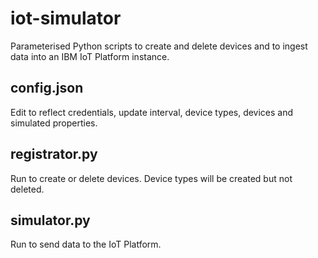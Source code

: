 # iot-simulator
Parameterised Python scripts to create and delete devices and to ingest data into an IBM IoT Platform instance.

## config.json
Edit to reflect credentials, update interval, device types, devices and simulated properties.

## registrator.py
Run to create or delete devices. Device types will be created but not deleted.

## simulator.py
Run to send data to the IoT Platform.
